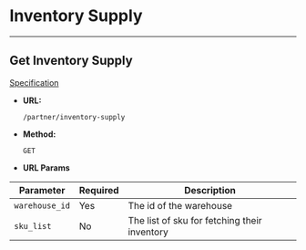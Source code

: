 # Inventory Supply
---

## Get Inventory Supply

[Specification](https://s2-api.ventmere.io/swagger-ui/#/partner/get_inventory_supply)

* **URL:**

    `/partner/inventory-supply`

* **Method:**

    `GET`

* **URL Params**

| Parameter | Required | Description |
| ------ | ------ | ----- |
| `warehouse_id` | Yes | The id of the warehouse |
| `sku_list` | No | The list of sku for fetching their inventory |